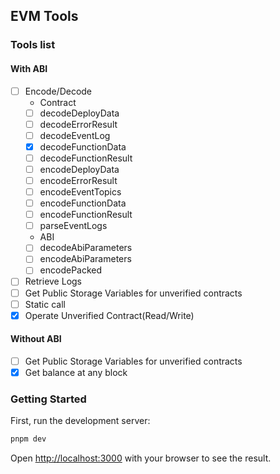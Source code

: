 ## EVM Tools

### Tools list

#### With ABI

- [ ] Encode/Decode
  - Contract
  - [ ] decodeDeployData
  - [ ] decodeErrorResult
  - [ ] decodeEventLog
  - [x] decodeFunctionData
  - [ ] decodeFunctionResult
  - [ ] encodeDeployData
  - [ ] encodeErrorResult
  - [ ] encodeEventTopics
  - [ ] encodeFunctionData
  - [ ] encodeFunctionResult
  - [ ] parseEventLogs
  - ABI
  - [ ] decodeAbiParameters
  - [ ] encodeAbiParameters
  - [ ] encodePacked
- [ ] Retrieve Logs
- [ ] Get Public Storage Variables for unverified contracts
- [ ] Static call
- [x] Operate Unverified Contract(Read/Write)

#### Without ABI

- [ ] Get Public Storage Variables for unverified contracts
- [x] Get balance at any block

### Getting Started

First, run the development server:

```bash
pnpm dev
```

Open [http://localhost:3000](http://localhost:3000) with your browser to see the result.
